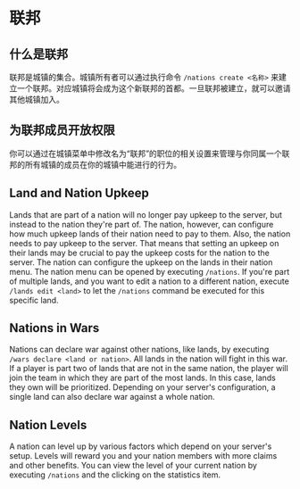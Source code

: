 # 联邦

## 什么是联邦

联邦是城镇的集合。城镇所有者可以通过执行命令 `/nations create <名称>` 来建立一个联邦。对应城镇将会成为这个新联邦的首都。一旦联邦被建立，就可以邀请其他城镇加入。

## 为联邦成员开放权限

你可以通过在城镇菜单中修改名为“联邦”的职位的相关设置来管理与你同属一个联邦的所有城镇的成员在你的城镇中能进行的行为。

## Land and Nation Upkeep

Lands that are part of a nation will no longer pay upkeep to the server, but instead to the nation they're part of. The nation, however, can configure how much upkeep lands of their nation need to pay to them. Also, the nation needs to pay upkeep to the server. That means that setting an upkeep on their lands may be crucial to pay the upkeep costs for the nation to the server. The nation can configure the upkeep on the lands in their nation menu. The nation menu can be opened by executing `/nations`. If you're part of multiple lands, and you want to edit a nation to a different nation, execute `/lands edit <land>` to let the `/nations` command be executed for this specific land.

## Nations in Wars

Nations can declare war against other nations, like lands, by executing `/wars declare <land or nation>`. All lands in the nation will fight in this war. If a player is part two of lands that are not in the same nation, the player will join the team in which they are part of the most lands. In this case, lands they own will be prioritized. Depending on your server's configuration, a single land can also declare war against a whole nation.

## Nation Levels

A nation can level up by various factors which depend on your server's setup. Levels will reward you and your nation members with more claims and other benefits. You can view the level of your current nation by executing `/nations` and the clicking on the statistics item.
